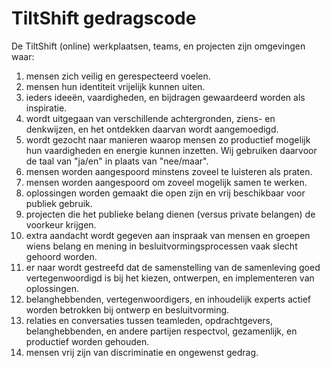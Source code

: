 TiltShift gedragscode
=====================

De TiltShift (online) werkplaatsen, teams, en projecten zijn omgevingen waar:

1. mensen zich veilig en gerespecteerd voelen.
2. mensen hun identiteit vrijelijk kunnen uiten.
3. ieders ideeën, vaardigheden, en bijdragen gewaardeerd worden als inspiratie.
4. wordt uitgegaan van verschillende achtergronden, ziens- en denkwijzen, en het ontdekken daarvan wordt aangemoedigd.
5. wordt gezocht naar manieren waarop mensen zo productief mogelijk hun vaardigheden en energie kunnen inzetten. Wij gebruiken daarvoor de taal van "ja/en" in plaats van "nee/maar".
6. mensen worden aangespoord minstens zoveel te luisteren als praten.
7. mensen worden aangespoord om zoveel mogelijk samen te werken.
8. oplossingen worden gemaakt die open zijn en vrij beschikbaar voor publiek gebruik.
9. projecten die het publieke belang dienen (versus private belangen) de voorkeur krijgen.
10. extra aandacht wordt gegeven aan inspraak van mensen en groepen wiens belang en mening in besluitvormingsprocessen vaak slecht gehoord worden.
11. er naar wordt gestreefd dat de samenstelling van de samenleving goed vertegenwoordigd is bij het kiezen, ontwerpen, en implementeren van oplossingen.
12. belanghebbenden, vertegenwoordigers, en inhoudelijk experts actief worden betrokken bij ontwerp en besluitvorming.
13. relaties en conversaties tussen teamleden, opdrachtgevers, belanghebbenden, en andere partijen respectvol, gezamenlijk, en productief worden gehouden.
14. mensen vrij zijn van discriminatie en ongewenst gedrag.
